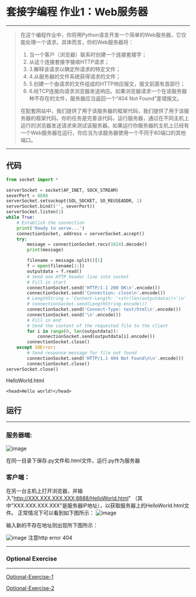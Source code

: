 ﻿# 套接字编程 作业1：Web服务器
---

> 在这个编程作业中，你将用Python语言开发一个简单的Web服务器，它仅能处理一个请求。具体而言，你的Web服务器将：
> 1. 当一个客户（浏览器）联系时创建一个连接套接字；
> 2. 从这个连接套接字接收HTTP请求；
 >3. 3.解释该请求以确定所请求的特定文件；
 >4. 4.从服务器的文件系统获得请求的文件；
 >5. 5.创建一个由请求的文件组成的HTTP响应报文，报文前面有首部行；
 >6. 6.经TCP连接向请求浏览器发送响应。如果浏览器请求一个在该服务器种不存在的文件，服务器应当返回一个“404 Not Found”差错报文。
 >
 >在配套网站中，我们提供了用于该服务器的框架代码，我们提供了用于该服务器的框架代码。你的任务是完善该代码，运行服务器，通过在不同主机上运行的浏览器发送请求来测试该服务器。如果运行你服务器的主机上已经有一个Web服务器在运行，你应当为该服务器使用一个不同于80端口的其他端口。


---
## 代码

```python
from socket import *

serverSocket = socket(AF_INET, SOCK_STREAM)
severPort = 8888
serverSocket.setsockopt(SOL_SOCKET, SO_REUSEADDR, 1)
serverSocket.bind(('', severPort))
serverSocket.listen(1)
while True:
    # Establish the connection
    print('Ready to serve...')
    connectionSocket, address = serverSocket.accept()
    try:
        message = connectionSocket.recv(1024).decode()
        print(message)

        filename = message.split()[1]
        f = open(filename[1:])
        outputdata = f.read()
        # Send one HTTP header line into socket
        # Fill in start
        connectionSocket.send('HTTP/1.1 200 OK\n'.encode())
        connectionSocket.send('Connection: close\n'.encode())
        # LengthString = 'Content-Length: '+str(len(outputdata))+'\n'
        # connectionSocket.send(LengthString.encode())
        connectionSocket.send('Connect-Type: text/html\n'.encode())
        connectionSocket.send('\n'.encode())
        # Fill in end
        # Send the content of the requested file to the client
        for i in range(0, len(outputdata)):
            connectionSocket.send(outputdata[i].encode())
        connectionSocket.close()
    except IOError:
        # Send response message for file not found
        connectionSocket.send('HTTP/1.1 404 Not Found\n\n'.encode())
        connectionSocket.close()
serverSocket.close()

```
HelloWorld.html

```
<head>Hello world!</head>
```

## 运行

---
### 服务器端:
![image](https://user-images.githubusercontent.com/68290480/118628371-20d05600-b7ff-11eb-89d8-c55df080b374.png)

在同一目录下保存.py文件和.html文件，运行.py作为服务器
### 客户端：
在另一台主机上打开浏览器，并输入"http://XXX.XXX.XXX.XXX:8888/HelloWorld.html" （其中"XXX.XXX.XXX.XXX"是服务器IP地址），以获取服务器上的HelloWorld.html文件。
正常情况下可以看到如下图所示：
![image](https://user-images.githubusercontent.com/68290480/118628691-70168680-b7ff-11eb-8a20-510f31d460ee.png)


输入新的不存在地址则出现所下图所示：

![image](https://user-images.githubusercontent.com/68290480/118629163-e915de00-b7ff-11eb-9b3b-b5202175d442.png)
注意http error 404

---
### Optional Exercise

---

[Optional-Exercise-1](Optional-Exercise-1.md)


[Optional-Exercise-2](Optional-Exercise-2.md)



